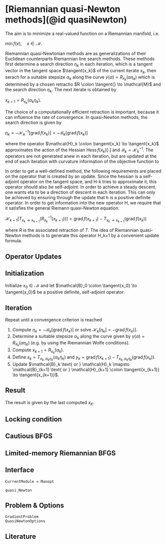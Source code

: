 # [Riemannian quasi-Newton methods](@id quasiNewton)

The aim is to minimize a real-valued function on a Riemannian manifold, i.e.

$\min f(x), \quad x \in \mathcal{M}$.

Riemannian quasi-Newtonian methods are as generalizations of their Euclidean counterparts Riemannian line search methods. These methods first determine a search direction $\eta_k$ in each iteration, which is a tangent vector in the tangent space $\tangent{x_k}$ of the current iterate $x_k$, then serach for a suitable stepsize $\alpha_k$ along the curve $\gamma(\alpha) = R_{x_k}(\alpha \eta_k)$ which is determined by a chosen retractio $R \colon \tangent{} \to \mathcal{M}$ and the search direction $\eta_k$. The next iterate is obtained by

$x_{k+1} = R_{x_k}(\alpha_k \eta_k)$.

The choice of a computationally efficient retraction is important, because it can influence the rate of convergence. In quasi-Newton methods, the search direction is given by

$\eta_k = -{\mathcal{H}_k}^{-1}[\operatorname{grad} f (x_k)] = -\mathcal{B}_k [\operatorname{grad} f (x_k)]$

where the operator $\mathcal{H}_k \colon \tangent{x_k} \to \tangent{x_k}$ approximates the action of the Hessian $\operatorname{Hess} f (x_k)[\cdot]$ and $\mathcal{B}_k = {\mathcal{H}_k}^{-1}$. The operators  are not generated anew in each iteration, but are updated at the end of each iteration with curvature information of the objective function to 


In order to get a well-defined method, the following requirements are placed on the operator that is created by an update. Since the hessian is a self-adjoint operator on the tangent space, and H-k tries to approximate it, this operator should also be self-adjoint. In order to achieve a steady descent, one wants eta to be a direction of descent in each iteration. This can only be achieved by ensuring through the update that h is a positive definite operator. In order to get information into the new operator H, we require that it satisfies the general Riemann quasi-Newton equation:

$\mathcal{H}_{k+1} [T_{x_k \rightarrow x_{k+1}}({R_{x_k}}^{-1}(x_{k+1}))] = \operatorname{grad} f(x_{k+1}) - T_{x_k \rightarrow x_{k+1}}(\operatorname{grad} f(x_k))$

where $R$ is the associated retraction of $T$. The idea of Riemannian quasi-Newton methods is to generate this operator H_k+1 by a convenient update formula.

## Operator Updates

## Initialization

Initialize $x_0 \in \mathcal{M}$ and let $\mathcal{B}_0 \colon \tangent{x_0} \to \tangent{x_0}$ be a positive definite, self-adjoint operator.

## Iteration

Repeat until a convergence criterion is reached

1. Compute $\eta_k = -\mathcal{B}_k [\operatorname{grad} f (x_k)]$ or solve $\mathcal{H}_k [\eta_k] = -\operatorname{grad} f (x_k)]$.
2. Determine a suitable stepsize $\alpha_k$ along the curve given by $\gamma(\alpha) = R_{x_k}(\alpha \eta_k)$ (e.g. by using the Riemannian Wolfe conditions).
3. Compute $x_{k+1} = R_{x_k}(\alpha_k)$.
4. Define $s_k = T_{x_k, \alpha_k \eta_k}(\alpha_k \eta_k)$ and $y_k = \operatorname{grad} f(x_{k+1}) - T_{x_k, \alpha_k \eta_k}(\operatorname{grad} f(x_k))$.
5. Update $\mathcal{B}_k \text{ or } \mathcal{H}_k \mapsto \mathcal{B}_{k+1} \text{ or } \mathcal{H}_{k+1} \colon \tangent{x_{k+1}} \to \tangent{x_{k+1}}$.

## Result

The result is given by the last computed $x_K$.

## Locking condition

## Cautious BFGS

## Limited-memory Riemannian BFGS


## Interface

```@meta
CurrentModule = Manopt
```

```@docs
quasi_Newton
```

## Problem & Options

```@docs
GradientProblem
QuasiNewtonOptions
```


## Literature

